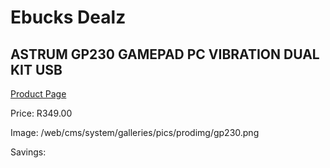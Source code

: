 
# Ebucks Dealz
## ASTRUM GP230 GAMEPAD PC VIBRATION DUAL KIT USB
[Product Page](https://www.ebucks.com/web/shop/productSelected.do?prodId=1227763344&catId=365757697)

Price: R349.00

Image: /web/cms/system/galleries/pics/prodimg/gp230.png

Savings: 


	